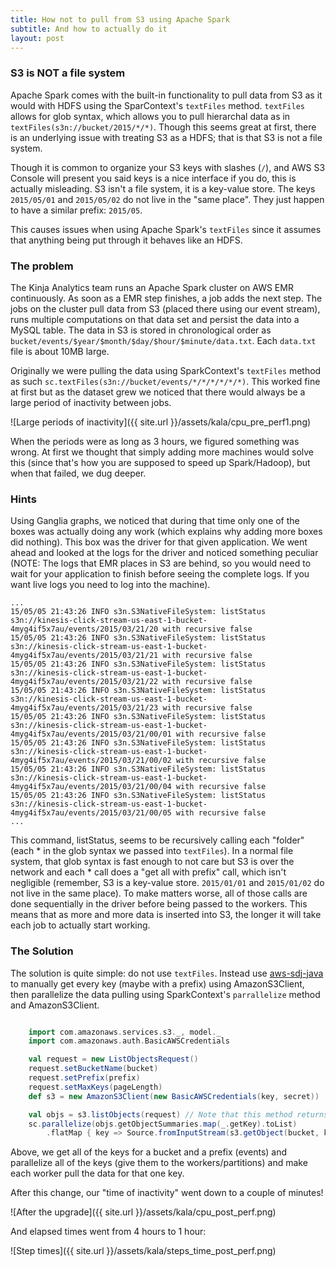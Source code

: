 ```yaml
---
title: How not to pull from S3 using Apache Spark
subtitle: And how to actually do it
layout: post
---
```


### S3 is NOT a file system

Apache Spark comes with the built-in functionality to pull data from S3 as it would with HDFS using the SparContext's `textFiles` method. `textFiles` allows for
glob syntax, which allows you to pull hierarchal data as in `textFiles(s3n://bucket/2015/*/*)`.
Though this seems great at first, there is an underlying issue with treating S3 as a HDFS; that is that S3 is not a file system.

Though it is common to organize your S3 keys with slashes (`/`), and AWS S3 Console will present you said keys is a nice interface if you do, this is actually
misleading. S3 isn't a file system, it is a key-value store. The keys `2015/05/01` and `2015/05/02` do not live in the "same place". They just happen to have
a similar prefix: `2015/05`.

This causes issues when using Apache Spark's `textFiles` since it assumes that anything being put through it behaves like an HDFS.


### The problem

The Kinja Analytics team runs an Apache Spark cluster on AWS EMR continuously. As soon as a EMR step finishes, a job adds the next step. The jobs on the cluster
pull data from S3 (placed there using our event stream), runs multiple computations on that data set and persist the data into a MySQL table. The data in S3 is stored
in chronological order as `bucket/events/$year/$month/$day/$hour/$minute/data.txt`. Each `data.txt` file is about 10MB large.

Originally we were pulling the data using SparkContext's `textFiles` method as such `sc.textFiles(s3n://bucket/events/*/*/*/*/*/*)`. This worked fine at first but
as the dataset grew we noticed that there would always be a large period of inactivity between jobs.

![Large periods of inactivity]({{ site.url }}/assets/kala/cpu_pre_perf1.png)

When the periods were as long as 3 hours, we figured something was wrong. At first we thought that simply adding more machines would solve this
(since that's how you are supposed to speed up Spark/Hadoop), but when that failed, we dug deeper.

### Hints

Using Ganglia graphs, we noticed that during that time only one of the boxes was actually doing any work (which explains why adding more boxes did nothing). This
box was the driver for that given application. We went ahead and looked at the logs for the driver and noticed something peculiar
(NOTE: The logs that EMR places in S3 are behind, so you would need to wait for your application to finish before seeing the complete logs. If you want live logs you need to log into the machine).

```
...
15/05/05 21:43:26 INFO s3n.S3NativeFileSystem: listStatus s3n://kinesis-click-stream-us-east-1-bucket-4myg4if5x7au/events/2015/03/21/20 with recursive false
15/05/05 21:43:26 INFO s3n.S3NativeFileSystem: listStatus s3n://kinesis-click-stream-us-east-1-bucket-4myg4if5x7au/events/2015/03/21/21 with recursive false
15/05/05 21:43:26 INFO s3n.S3NativeFileSystem: listStatus s3n://kinesis-click-stream-us-east-1-bucket-4myg4if5x7au/events/2015/03/21/22 with recursive false
15/05/05 21:43:26 INFO s3n.S3NativeFileSystem: listStatus s3n://kinesis-click-stream-us-east-1-bucket-4myg4if5x7au/events/2015/03/21/23 with recursive false
15/05/05 21:43:26 INFO s3n.S3NativeFileSystem: listStatus s3n://kinesis-click-stream-us-east-1-bucket-4myg4if5x7au/events/2015/03/21/00/01 with recursive false
15/05/05 21:43:26 INFO s3n.S3NativeFileSystem: listStatus s3n://kinesis-click-stream-us-east-1-bucket-4myg4if5x7au/events/2015/03/21/00/02 with recursive false
15/05/05 21:43:26 INFO s3n.S3NativeFileSystem: listStatus s3n://kinesis-click-stream-us-east-1-bucket-4myg4if5x7au/events/2015/03/21/00/04 with recursive false
15/05/05 21:43:26 INFO s3n.S3NativeFileSystem: listStatus s3n://kinesis-click-stream-us-east-1-bucket-4myg4if5x7au/events/2015/03/21/00/05 with recursive false
...

```

This command, listStatus, seems to be recursively calling each "folder" (each * in the glob syntax we passed into `textFiles`). In a normal file system, that glob syntax is fast enough to not care
but S3 is over the network and each * call does a "get all with prefix" call, which isn't negligible (remember, S3 is a key-value store. `2015/01/01` and `2015/01/02` do not live in the same place).
To make matters worse, all of those calls are done sequentially in the driver before being passed to the workers. This means that as more and more data is inserted into S3, the longer
it will take each job to actually start working.

### The Solution

The solution is quite simple: do not use `textFiles`. Instead use [aws-sdj-java](https://github.com/aws/aws-sdk-java/blob/master/aws-java-sdk-s3/src/main/java/com/amazonaws/services/s3/AmazonS3Client.java) to manually get every key (maybe with a prefix) using AmazonS3Client, then parallelize the data pulling using SparkContext's `parrallelize` method and AmazonS3Client. 

```scala

    import com.amazonaws.services.s3._, model._
    import com.amazonaws.auth.BasicAWSCredentials

    val request = new ListObjectsRequest()
    request.setBucketName(bucket)
    request.setPrefix(prefix)
    request.setMaxKeys(pageLength)
    def s3 = new AmazonS3Client(new BasicAWSCredentials(key, secret))

    val objs = s3.listObjects(request) // Note that this method returns truncated data if longer than the "pageLength" above. You might need to deal with that.
    sc.parallelize(objs.getObjectSummaries.map(_.getKey).toList)
        .flatMap { key => Source.fromInputStream(s3.getObject(bucket, key).getObjectContent: InputStream).getLines }

```

Above, we get all of the keys for a bucket and a prefix (events) and parallelize all of the keys (give them to the workers/partitions) and make each worker pull the data for that one key.

After this change, our "time of inactivity" went down to a couple of minutes!

![After the upgrade]({{ site.url }}/assets/kala/cpu_post_perf.png)

And elapsed times went from 4 hours to 1 hour:

![Step times]({{ site.url }}/assets/kala/steps_time_post_perf.png)
